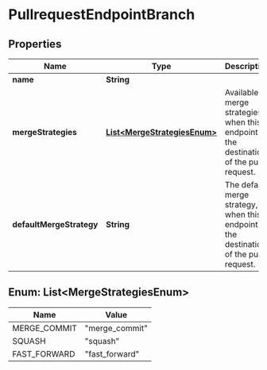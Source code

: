 # PullrequestEndpointBranch

## Properties
Name | Type | Description | Notes
------------ | ------------- | ------------- | -------------
**name** | **String** |  |  [optional]
**mergeStrategies** | [**List&lt;MergeStrategiesEnum&gt;**](#List&lt;MergeStrategiesEnum&gt;) | Available merge strategies, when this endpoint is the destination of the pull request. |  [optional]
**defaultMergeStrategy** | **String** | The default merge strategy, when this endpoint is the destination of the pull request. |  [optional]

<a name="List<MergeStrategiesEnum>"></a>
## Enum: List&lt;MergeStrategiesEnum&gt;
Name | Value
---- | -----
MERGE_COMMIT | &quot;merge_commit&quot;
SQUASH | &quot;squash&quot;
FAST_FORWARD | &quot;fast_forward&quot;
